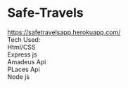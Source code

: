 # Safe-Travels
https://safetravelsapp.herokuapp.com/  
Tech Used:  
Html/CSS  
Express js  
Amadeus Api  
PLaces Api  
Node js  
